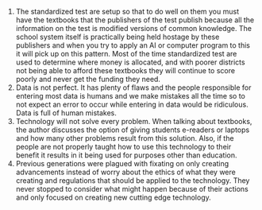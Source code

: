 1. The standardized test are setup so that to do well on them you must have the textbooks that the publishers of the test publish because all the information on the test is modified versions of common knowledge. The school system itself is practically being held hostage by these publishers and when you try to apply an AI or computer program to this it will pick up on this pattern. Most of the time standardized test are used to determine where money is allocated, and with poorer districts not being able to afford these textbooks they will continue to score poorly and never get the funding they need.
2. Data is not perfect. It has plenty of flaws and the people responsible for entering most data is humans and we make mistakes all the time so to not expect an error to occur while entering in data would be ridiculous. Data is full of human mistakes.
3. Technology will not solve every problem. When talking about textbooks, the author discusses the option of giving students e-readers or laptops and how many other problems result from this solution. Also, if the people are not properly taught how to use this technology to their benefit it results in it being used for purposes other than education.
4. Previous generations were plagued with fixating on only creating advancements instead of worry about the ethics of what they were creating and regulations that should be applied to the technology. They never stopped to consider what might happen because of their actions and only focused on creating new cutting edge technology.